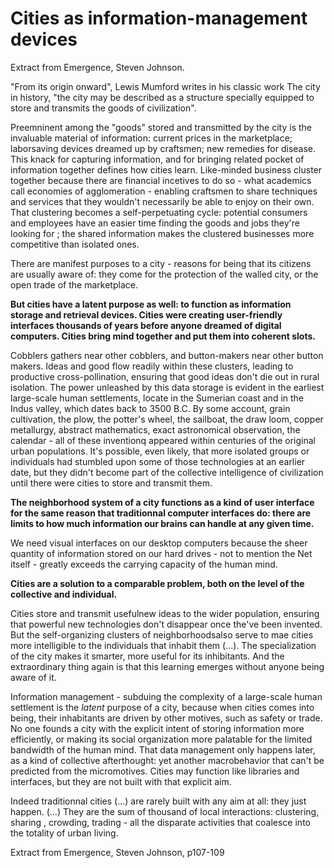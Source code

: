 # Cities as information-management devices
Extract from Emergence, Steven Johnson.

"From its origin onward", Lewis Mumford writes in his classic work The city in history, "the city may be described as a structure specially equipped to store and transmits the goods of civilization". 

Preemninent among the "goods" stored and transmitted by the city is the invaluable material of information: current prices in the marketplace; laborsaving devices dreamed up by craftsmen; new remedies for disease. This knack for capturing information, and for bringing related pocket of information together defines how cities learn. Like-minded business cluster together because there are financial incetives to do so - what academics call economies of agglomeration - enabling craftsmen to share techniques and services that they wouldn't necessarily be able to enjoy on their own. That clustering becomes a self-perpetuating cycle: potential consumers and employees have an easier time finding the goods and jobs they're looking for ; the shared information makes the clustered businesses more competitive than isolated ones.

There are manifest purposes to a city - reasons for being that its citizens are usually aware of: they come for the protection of the walled city, or the open trade of the marketplace. 

**But cities have a latent purpose as well: to function as information storage  and retrieval devices. Cities were creating user-friendly interfaces thousands of years before anyone dreamed of digital computers. Cities bring mind together and put them into coherent slots.** 

Cobblers gathers near other cobblers, and button-makers near other button makers. Ideas and good flow readily within these clusters, leading to productive cross-pollination, ensuring that good ideas don't die out in rural isolation. The power unleashed by this data storage is evident in the earliest large-scale human settlements, locate in the Sumerian coast and in the Indus valley, which dates back to 3500 B.C. By some account, grain cultivation, the plow, the potter's wheel, the sailboat, the draw loom, copper metallurgy, abstract mathematics, exact astronomical observation, the calendar - all of these inventionq appeared within centuries of the original urban populations. It's possible, even likely, that more isolated  groups or individuals had stumbled upon some of those technologies at an earlier date, but they didn't become part of the collective intelligence of civilization until there were cities  to store and transmit them.

**The neighborhood system of a city functions as a kind of user interface for the same reason that traditionnal computer interfaces do: there are limits to how much information our brains can handle at any given time.** 

We need visual interfaces  on our desktop computers because the sheer quantity of information stored on our hard drives - not to mention the Net itself - greatly exceeds the carrying capacity of the human mind. 

**Cities are a solution to a comparable problem, both on the level of the collective and individual.**

Cities store and transmit usefulnew ideas to the wider population, ensuring that powerful new technologies don't disappear once the've been invented. But the self-organizing clusters of neighborhoodsalso serve to mae cities more intelligible to the individuals that inhabit them (...). The specialization of the city makes it smarter, more useful for its inhibitants. And the extraordinary thing again is that this learning emerges without anyone being aware of it. 

Information management - subduing the complexity of a large-scale human settlement is the *latent* purpose of a city, because when cities comes into being, their inhabitants are driven by other motives, such as safety or trade. No one founds a city with the explicit intent of storing information more efficiently, or making its social organization more palatable for the limited bandwidth of the human mind. That data management only happens later, as a kind of collective afterthought: yet another macrobehavior that can't be predicted from the micromotives. Cities may function like libraries and interfaces, but they are not built with that explicit aim.

Indeed traditionnal cities (...) are rarely built with any aim at all: they just happen. (...) They are the sum of thousand of local interactions: clustering, sharing , crowding, trading - all the disparate activities that coalesce into the totality of urban living.

Extract from Emergence, Steven Johnson, p107-109
